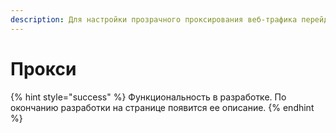 ```yaml
---
description: Для настройки прозрачного проксирования веб-трафика перейдите в раздел Сервисы -> Прокси.
---
```


# Прокси

{% hint style="success" %}
Функциональность в разработке. По окончанию разработки на странице появится ее описание.
{% endhint %}
